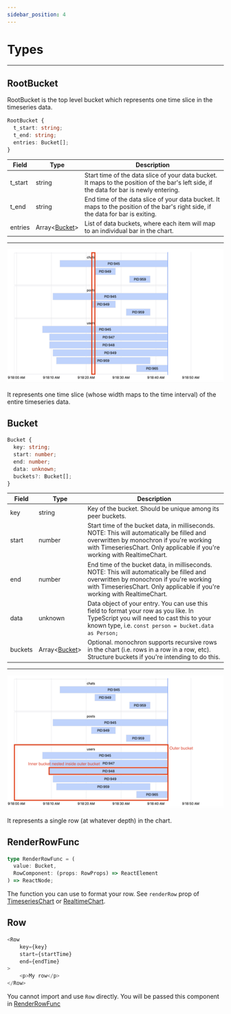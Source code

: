 ```yaml
---
sidebar_position: 4
---
```


# Types

---

## RootBucket

RootBucket is the top level bucket which represents one time slice in the timeseries data.

```ts
RootBucket {
  t_start: string;
  t_end: string;
  entries: Bucket[];
}
```

| Field   | Type                                | Description |
| ---     | ---                                 | ---         |
| t_start | string                              | Start time of the data slice of your data bucket. It maps to the position of the bar's left side, if the data for bar is newly entering. |
| t_end   | string                              | End time of the data slice of your data bucket. It maps to the position of the bar's right side, if the data for bar is exiting. |
| entries | Array<[Bucket](/docs/types#bucket)> | List of data buckets, where each item will map to an individual bar in the chart. |
---

<img src="../../img/rootbucket.png"/>

It represents one time slice (whose width maps to the time interval) of the entire timeseries data.

## Bucket

```ts
Bucket {
  key: string;
  start: number;
  end: number;
  data: unknown;
  buckets?: Bucket[];
}
```

| Field   | Type                                | Description |
| ---     | ---                                 | ---         |
| key | string | Key of the bucket. Should be unique among its peer buckets. |
| start | number | Start time of the bucket data, in milliseconds. NOTE: This will automatically be filled and overwritten by monochron if you're working with TimeseriesChart. Only applicable if you're working with RealtimeChart. |
| end | number | End time of the bucket data, in milliseconds. NOTE: This will automatically be filled and overwritten by monochron if you're working with TimeseriesChart. Only applicable if you're working with RealtimeChart. |
| data | unknown | Data object of your entry. You can use this field to format your row as you like. In TypeScript you will need to cast this to your known type, i.e. `const person = bucket.data as Person;` |
| buckets | Array<[Bucket](/docs/types#bucket)> | Optional. monochron supports recursive rows in the chart (i.e. rows in a row in a row, etc). Structure buckets if you're intending to do this. |
---
<img src="../../img/bucket.png"/>

It represents a single row (at whatever depth) in the chart.

## RenderRowFunc

```ts
type RenderRowFunc = (
  value: Bucket,
  RowComponent: (props: RowProps) => ReactElement
) => ReactNode;
```

The function you can use to format your row. See `renderRow` prop of [TimeseriesChart](/docs/timeseries-chart) or [RealtimeChart](/docs/realtime-chart).

## Row

```ts
<Row
    key={key}
    start={startTime}
    end={endTime}
>
    <p>My row</p>
</Row>
```

You cannot import and use `Row` directly. You will be passed this component in [RenderRowFunc](/docs/types#renderrowfunc)